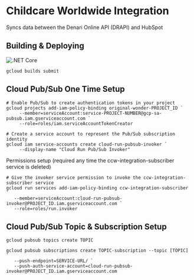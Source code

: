 # Childcare Worldwide Integration
Syncs data between the Denari Online API (DRAPI) and HubSpot

## Building & Deploying
![.NET Core](https://github.com/justinschoonover/ChildcareWorldwideIntegration/workflows/.NET%20Core/badge.svg)
```
gcloud builds submit
```

## Cloud Pub/Sub One Time Setup
```
# Enable Pub/Sub to create authentication tokens in your project
gcloud projects add-iam-policy-binding original-wonder-PROJECT_ID `
     --member=serviceAccount:service-PROJECT-NUMBER@gcp-sa-pubsub.iam.gserviceaccount.com `
     --role=roles/iam.serviceAccountTokenCreator

# Create a service account to represent the Pub/Sub subscription identity
gcloud iam service-accounts create cloud-run-pubsub-invoker `
     --display-name "Cloud Run Pub/Sub Invoker"
```

Permissions setup (required any time the ccw-integration-subscriber service is deleted)
```
# Give the invoker service permission to invoke the ccw-integration-subscriber service
gcloud run services add-iam-policy-binding ccw-integration-subscriber `
   --member=serviceAccount:cloud-run-pubsub-invoker@PROJECT_ID.iam.gserviceaccount.com `
   --role=roles/run.invoker
```

## Cloud Pub/Sub Topic & Subscription Setup
```
gcloud pubsub topics create TOPIC

gcloud pubsub subscriptions create TOPIC-subscription --topic [TOPIC] `
   --push-endpoint=SERVICE-URL/ `
   --push-auth-service-account=cloud-run-pubsub-invoker@PROJECT_ID.iam.gserviceaccount.com
```
